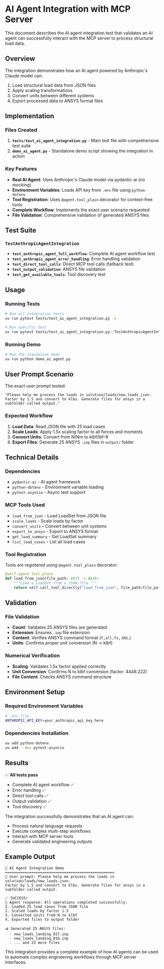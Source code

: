 # AI Agent Integration with MCP Server

This document describes the AI agent integration test that validates an AI agent can successfully interact with the MCP server to process structural load data.

## Overview

The integration demonstrates how an AI agent powered by Anthropic's Claude model can:
1. Load structural load data from JSON files
2. Apply scaling transformations 
3. Convert units between different systems
4. Export processed data to ANSYS format files

## Implementation

### Files Created

1. **`tests/test_ai_agent_integration.py`** - Main test file with comprehensive test suite
2. **`demo_ai_agent.py`** - Standalone demo script showing the integration in action

### Key Features

- **Real AI Agent**: Uses Anthropic's Claude model via pydantic-ai (no mocking)
- **Environment Variables**: Loads API key from `.env` file using `python-dotenv`
- **Tool Registration**: Uses `@agent.tool_plain` decorator for context-free tools
- **Complete Workflow**: Implements the exact user scenario requested
- **File Validation**: Comprehensive validation of generated ANSYS files

## Test Suite

### `TestAnthropicAgentIntegration`

- **`test_anthropic_agent_full_workflow`**: Complete AI agent workflow test
- **`test_anthropic_agent_error_handling`**: Error handling validation
- **`test_direct_tool_calls`**: Direct MCP tool calls (fallback test)
- **`test_output_validation`**: ANSYS file validation
- **`test_get_available_tools`**: Tool discovery test

## Usage

### Running Tests

```bash
# Run all integration tests
uv run pytest tests/test_ai_agent_integration.py -v

# Run specific test
uv run pytest tests/test_ai_agent_integration.py::TestAnthropicAgentIntegration::test_anthropic_agent_full_workflow -v
```

### Running Demo

```bash
# Run the standalone demo
uv run python demo_ai_agent.py
```

## User Prompt Scenario

The exact user prompt tested:
```
"Please help me process the loads in solution/loads/new_loads.json. 
Factor by 1.5 and convert to klbs. Generate files for ansys in a subfolder called output."
```

### Expected Workflow

1. **Load Data**: Read JSON file with 25 load cases
2. **Scale Loads**: Apply 1.5x scaling factor to all forces and moments
3. **Convert Units**: Convert from N/Nm to klbf/lbf-ft
4. **Export Files**: Generate 25 ANSYS `.inp` files in `output/` folder

## Technical Details

### Dependencies

- `pydantic-ai` - AI agent framework
- `python-dotenv` - Environment variable loading
- `pytest-asyncio` - Async test support

### MCP Tools Used

- `load_from_json` - Load LoadSet from JSON file
- `scale_loads` - Scale loads by factor
- `convert_units` - Convert between unit systems
- `export_to_ansys` - Export to ANSYS format
- `get_load_summary` - Get LoadSet summary
- `list_load_cases` - List all load cases

### Tool Registration

Tools are registered using `@agent.tool_plain` decorator:

```python
@self.agent.tool_plain
def load_from_json(file_path: str) -> dict:
    """Load a LoadSet from a JSON file."""
    return self.call_tool_directly("load_from_json", file_path=file_path)["tool_result"]
```

## Validation

### File Validation

- **Count**: Validates 25 ANSYS files are generated
- **Extension**: Ensures `.inp` file extension
- **Content**: Verifies ANSYS command format (`f,all,fx,` etc.)
- **Units**: Confirms proper unit conversion (N → klbf)

### Numerical Verification

- **Scaling**: Validates 1.5x factor applied correctly
- **Unit Conversion**: Confirms N to klbf conversion (factor: 4448.222)
- **File Content**: Checks ANSYS command structure

## Environment Setup

### Required Environment Variables

```bash
# .env file
ANTHROPIC_API_KEY=your_anthropic_api_key_here
```

### Dependencies Installation

```bash
uv add python-dotenv
uv add --dev pytest-asyncio
```

## Results

✅ **All tests pass**
- Complete AI agent workflow ✅
- Error handling ✅  
- Direct tool calls ✅
- Output validation ✅
- Tool discovery ✅

The integration successfully demonstrates that an AI agent can:
- Process natural language requests
- Execute complex multi-step workflows
- Interact with MCP server tools
- Generate validated engineering outputs

## Example Output

```
🤖 AI Agent Integration Demo
==================================================
📝 User prompt: Please help me process the loads in solution/loads/new_loads.json. 
Factor by 1.5 and convert to klbs. Generate files for ansys in a subfolder called output.

✅ SUCCESS!
🤖 Agent response: All operations completed successfully:
1. Loaded 25 load cases from JSON file
2. Scaled loads by factor 1.5
3. Converted units from N to klbf
4. Exported files to output folder

📊 Generated 25 ANSYS files:
  - new_loads_landing_017.inp
  - new_loads_landing_016.inp
  - ... and 23 more files
```

This integration provides a complete example of how AI agents can be used to automate complex engineering workflows through MCP server interfaces.